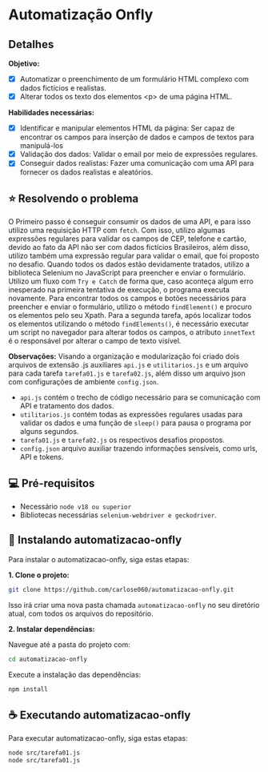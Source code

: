 # Automatização Onfly

## Detalhes


**Objetivo:**
 - [x] Automatizar o preenchimento de um formulário HTML complexo com dados fictícios e realistas.
 - [x] Alterar todos os texto dos elementos &lt;p&gt; de uma página HTML.

**Habilidades necessárias:**
 - [x] Identificar e manipular elementos HTML da página: Ser capaz de encontrar os campos para inserção de dados e campos de textos para manipulá-los
 - [x] Validação dos dados: Validar o email por meio de expressões regulares.
 - [x] Conseguir dados realistas: Fazer uma comunicação com uma API para fornecer os dados realistas e aleatórios. 

## ⭐ Resolvendo o problema
O Primeiro passo é conseguir consumir os dados de uma API, e para isso utilizo uma requisição HTTP com `fetch`. Com isso, utilizo algumas expressões regulares para validar os campos de CEP, telefone e cartão, devido ao fato da API não ser com dados fictícios Brasileiros, além disso, utilizo também uma expressão regular para validar o email, que foi proposto no desafio.
Quando todos os dados estão devidamente tratados, utilizo a biblioteca Selenium no JavaScript para preencher e enviar o formulário. Utilizo um fluxo com `Try e Catch` de forma que, caso aconteça algum erro inesperado na primeira tentativa de execução, o programa executa novamente. Para encontrar todos os campos e botões necessários para preencher e enviar o formulário, utilizo o método `findElement()` e procuro os elementos pelo seu Xpath.
Para a segunda tarefa, após localizar todos os elementos utilizando o método `findElements()`, é necessário executar um script no navegador para alterar todos os campos, o atributo `innetText` é o responsável por alterar o campo de texto visível.


**Observações:**
Visando a organização e modularização foi criado dois arquivos de extensão .js auxiliares `api.js` e `utilitarios.js` e um arquivo para cada tarefa `tarefa01.js` e `tarefa02.js`, além disso um arquivo json com configurações de ambiente `config.json`.


- `api.js` contém o trecho de código necessário para se comunicação com API e tratamento dos dados.
- `utilitarios.js` contém todas as expressões regulares usadas para validar os dados e uma função de `sleep()` para pausa o programa por alguns segundos.
- `tarefa01.js` e `tarefa02.js` os respectivos desafios propostos.
- `config.json` arquivo auxiliar trazendo informações sensíveis, como urls, API e tokens.



## 💻 Pré-requisitos


- Necessário `node v18 ou superior`
- Bibliotecas necessárias `selenium-webdriver e geckodriver`.


## 🚀 Instalando automatizacao-onfly

Para instalar o automatizacao-onfly, siga estas etapas:

**1. Clone o projeto:**
```bash
git clone https://github.com/carlose060/automatizacao-onfly.git
```
Isso irá criar uma nova pasta chamada `automatizacao-onfly` no seu diretório atual, com todos os arquivos do repositório.

**2. Instalar dependências:**

Navegue até a pasta do projeto com: 

```bash
cd automatizacao-onfly 
```
Execute a instalação das dependências:

```bash
npm install
```

## ☕ Executando automatizacao-onfly

Para executar automatizacao-onfly, siga estas etapas:

```bash
node src/tarefa01.js 
node src/tarefa01.js 
```